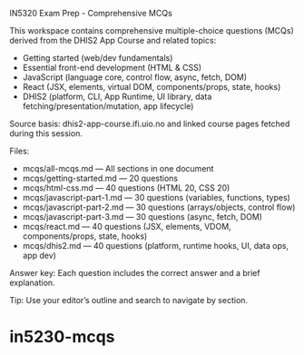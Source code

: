 IN5320 Exam Prep - Comprehensive MCQs

This workspace contains comprehensive multiple-choice questions (MCQs) derived from the DHIS2 App Course and related topics:
- Getting started (web/dev fundamentals)
- Essential front-end development (HTML & CSS)
- JavaScript (language core, control flow, async, fetch, DOM)
- React (JSX, elements, virtual DOM, components/props, state, hooks)
- DHIS2 (platform, CLI, App Runtime, UI library, data fetching/presentation/mutation, app lifecycle)

Source basis: dhis2-app-course.ifi.uio.no and linked course pages fetched during this session.

Files:
- mcqs/all-mcqs.md — All sections in one document
- mcqs/getting-started.md — 20 questions
- mcqs/html-css.md — 40 questions (HTML 20, CSS 20)
- mcqs/javascript-part-1.md — 30 questions (variables, functions, types)
- mcqs/javascript-part-2.md — 30 questions (arrays/objects, control flow)
- mcqs/javascript-part-3.md — 30 questions (async, fetch, DOM)
- mcqs/react.md — 40 questions (JSX, elements, VDOM, components/props, state, hooks)
- mcqs/dhis2.md — 40 questions (platform, runtime hooks, UI, data ops, app dev)

Answer key: Each question includes the correct answer and a brief explanation.

Tip: Use your editor’s outline and search to navigate by section.
# in5230-mcqs
